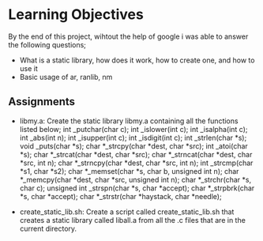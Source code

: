 # Learning Objectives

By the end of this project, wihtout the help of google i was able to answer the following questions;

- What is a static library, how does it work, how to create one, and how to use it
- Basic usage of ar, ranlib, nm

## Assignments

- libmy.a: Create the static library libmy.a containing all the functions listed below;
int _putchar(char c);
int _islower(int c);
int _isalpha(int c);
int _abs(int n);
int _isupper(int c);
int _isdigit(int c);
int _strlen(char *s);
void _puts(char *s);
char *_strcpy(char *dest, char *src);
int _atoi(char *s);
char *_strcat(char *dest, char *src);
char *_strncat(char *dest, char *src, int n);
char *_strncpy(char *dest, char *src, int n);
int _strcmp(char *s1, char *s2);
char *_memset(char *s, char b, unsigned int n);
char *_memcpy(char *dest, char *src, unsigned int n);
char *_strchr(char *s, char c);
unsigned int _strspn(char *s, char *accept);
char *_strpbrk(char *s, char *accept);
char *_strstr(char *haystack, char *needle);


- create_static_lib.sh: Create a script called create_static_lib.sh that creates a static library called liball.a from all the .c files that are in the current directory.
